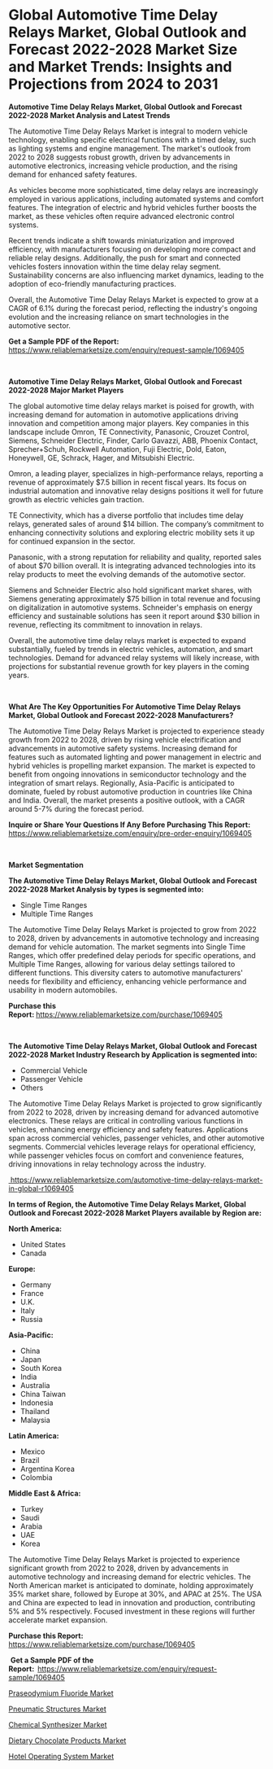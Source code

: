 <p><h1>Global Automotive Time Delay Relays Market, Global Outlook and Forecast 2022-2028 Market Size and Market Trends: Insights and Projections from 2024 to 2031</h1></p><p><strong>Automotive Time Delay Relays Market, Global Outlook and Forecast 2022-2028 Market Analysis and Latest Trends</strong></p>
<p><p>The Automotive Time Delay Relays Market is integral to modern vehicle technology, enabling specific electrical functions with a timed delay, such as lighting systems and engine management. The market's outlook from 2022 to 2028 suggests robust growth, driven by advancements in automotive electronics, increasing vehicle production, and the rising demand for enhanced safety features.</p><p>As vehicles become more sophisticated, time delay relays are increasingly employed in various applications, including automated systems and comfort features. The integration of electric and hybrid vehicles further boosts the market, as these vehicles often require advanced electronic control systems.</p><p>Recent trends indicate a shift towards miniaturization and improved efficiency, with manufacturers focusing on developing more compact and reliable relay designs. Additionally, the push for smart and connected vehicles fosters innovation within the time delay relay segment. Sustainability concerns are also influencing market dynamics, leading to the adoption of eco-friendly manufacturing practices.</p><p>Overall, the Automotive Time Delay Relays Market is expected to grow at a CAGR of 6.1% during the forecast period, reflecting the industry's ongoing evolution and the increasing reliance on smart technologies in the automotive sector.</p></p>
<p><strong>Get a Sample PDF of the Report:&nbsp;</strong> <a href="https://www.reliablemarketsize.com/enquiry/request-sample/1069405">https://www.reliablemarketsize.com/enquiry/request-sample/1069405</a></p>
<p>&nbsp;</p>
<p><strong>Automotive Time Delay Relays Market, Global Outlook and Forecast 2022-2028 Major Market Players</strong></p>
<p><p>The global automotive time delay relays market is poised for growth, with increasing demand for automation in automotive applications driving innovation and competition among major players. Key companies in this landscape include Omron, TE Connectivity, Panasonic, Crouzet Control, Siemens, Schneider Electric, Finder, Carlo Gavazzi, ABB, Phoenix Contact, Sprecher+Schuh, Rockwell Automation, Fuji Electric, Dold, Eaton, Honeywell, GE, Schrack, Hager, and Mitsubishi Electric.</p><p>Omron, a leading player, specializes in high-performance relays, reporting a revenue of approximately $7.5 billion in recent fiscal years. Its focus on industrial automation and innovative relay designs positions it well for future growth as electric vehicles gain traction.</p><p>TE Connectivity, which has a diverse portfolio that includes time delay relays, generated sales of around $14 billion. The company’s commitment to enhancing connectivity solutions and exploring electric mobility sets it up for continued expansion in the sector.</p><p>Panasonic, with a strong reputation for reliability and quality, reported sales of about $70 billion overall. It is integrating advanced technologies into its relay products to meet the evolving demands of the automotive sector.</p><p>Siemens and Schneider Electric also hold significant market shares, with Siemens generating approximately $75 billion in total revenue and focusing on digitalization in automotive systems. Schneider's emphasis on energy efficiency and sustainable solutions has seen it report around $30 billion in revenue, reflecting its commitment to innovation in relays.</p><p>Overall, the automotive time delay relays market is expected to expand substantially, fueled by trends in electric vehicles, automation, and smart technologies. Demand for advanced relay systems will likely increase, with projections for substantial revenue growth for key players in the coming years.</p></p>
<p>&nbsp;</p>
<p><strong>What Are The Key Opportunities For Automotive Time Delay Relays Market, Global Outlook and Forecast 2022-2028 Manufacturers?</strong></p>
<p><p>The Automotive Time Delay Relays Market is projected to experience steady growth from 2022 to 2028, driven by rising vehicle electrification and advancements in automotive safety systems. Increasing demand for features such as automated lighting and power management in electric and hybrid vehicles is propelling market expansion. The market is expected to benefit from ongoing innovations in semiconductor technology and the integration of smart relays. Regionally, Asia-Pacific is anticipated to dominate, fueled by robust automotive production in countries like China and India. Overall, the market presents a positive outlook, with a CAGR around 5-7% during the forecast period.</p></p>
<p><strong>Inquire or Share Your Questions If Any Before Purchasing This Report:</strong> <a href="https://www.reliablemarketsize.com/enquiry/pre-order-enquiry/1069405">https://www.reliablemarketsize.com/enquiry/pre-order-enquiry/1069405</a></p>
<p>&nbsp;</p>
<p><strong>Market Segmentation</strong></p>
<p><strong>The Automotive Time Delay Relays Market, Global Outlook and Forecast 2022-2028 Market Analysis by types is segmented into:</strong></p>
<p><ul><li>Single Time Ranges</li><li>Multiple Time Ranges</li></ul></p>
<p><p>The Automotive Time Delay Relays Market is projected to grow from 2022 to 2028, driven by advancements in automotive technology and increasing demand for vehicle automation. The market segments into Single Time Ranges, which offer predefined delay periods for specific operations, and Multiple Time Ranges, allowing for various delay settings tailored to different functions. This diversity caters to automotive manufacturers' needs for flexibility and efficiency, enhancing vehicle performance and usability in modern automobiles.</p></p>
<p><strong>Purchase this Report:&nbsp;</strong><a href="https://www.reliablemarketsize.com/purchase/1069405">https://www.reliablemarketsize.com/purchase/1069405</a></p>
<p>&nbsp;</p>
<p><strong>The Automotive Time Delay Relays Market, Global Outlook and Forecast 2022-2028 Market Industry Research by Application is segmented into:</strong></p>
<p><ul><li>Commercial Vehicle</li><li>Passenger Vehicle</li><li>Others</li></ul></p>
<p><p>The Automotive Time Delay Relays Market is projected to grow significantly from 2022 to 2028, driven by increasing demand for advanced automotive electronics. These relays are critical in controlling various functions in vehicles, enhancing energy efficiency and safety features. Applications span across commercial vehicles, passenger vehicles, and other automotive segments. Commercial vehicles leverage relays for operational efficiency, while passenger vehicles focus on comfort and convenience features, driving innovations in relay technology across the industry.</p></p>
<p><a href="https://www.reliablemarketsize.com/automotive-time-delay-relays-market-in-global-r1069405">&nbsp;https://www.reliablemarketsize.com/automotive-time-delay-relays-market-in-global-r1069405</a></p>
<p><strong>In terms of Region, the Automotive Time Delay Relays Market, Global Outlook and Forecast 2022-2028 Market Players available by Region are:</strong></p>
<p>
    <p> <strong> North America: </strong>
        <ul>
            <li>United States</li>
            <li>Canada</li>
        </ul>
        </p> 
    <p> <strong> Europe: </strong>
        <ul>
            <li>Germany</li>
            <li>France</li>
            <li>U.K.</li>
            <li>Italy</li>
            <li>Russia</li>
        </ul>
        </p> 
    <p> <strong> Asia-Pacific: </strong>
        <ul>
            <li>China</li>
            <li>Japan</li>
            <li>South Korea</li>
            <li>India</li>
            <li>Australia</li>
            <li>China Taiwan</li>
            <li>Indonesia</li>
            <li>Thailand</li>
            <li>Malaysia</li>
        </ul>
        </p> 
    <p> <strong> Latin America: </strong>
        <ul>
            <li>Mexico</li>
            <li>Brazil</li>
            <li>Argentina Korea</li>
            <li>Colombia</li>
        </ul>
        </p> 
    <p> <strong> Middle East & Africa: </strong>
        <ul>
            <li>Turkey</li>
            <li>Saudi</li>
            <li>Arabia</li>
            <li>UAE</li>
            <li>Korea</li>
        </ul>
    </p>
    </p>
<p><p>The Automotive Time Delay Relays Market is projected to experience significant growth from 2022 to 2028, driven by advancements in automotive technology and increasing demand for electric vehicles. The North American market is anticipated to dominate, holding approximately 35% market share, followed by Europe at 30%, and APAC at 25%. The USA and China are expected to lead in innovation and production, contributing 5% and 5% respectively. Focused investment in these regions will further accelerate market expansion.</p></p>
<p><strong>Purchase this Report: </strong><a href="https://www.reliablemarketsize.com/purchase/1069405">https://www.reliablemarketsize.com/purchase/1069405</a></p>
<p>&nbsp;<strong>Get a Sample PDF of the Report:&nbsp;&nbsp;</strong><a href="https://www.reliablemarketsize.com/enquiry/request-sample/1069405">https://www.reliablemarketsize.com/enquiry/request-sample/1069405</a></p>
<p><strong></strong></p>
<p><p><a href="https://issuu.com/reportprime-2/docs/praseodymium-fluoride-market-size-2_66d5b19b25a90c">Praseodymium Fluoride Market</a></p><p><a href="https://www.linkedin.com/pulse/pneumatic-structures-market-industry-landscape-growth-trajectories-e5yof?trackingId=gHAX2PRsScqiKLdWyycJ8Q%3D%3D">Pneumatic Structures Market</a></p><p><a href="https://medium.com/@lynchkunal821/the-chemical-synthesizer-market-decisions-are-mostly-driven-by-resource-optimization-and-7639c65df5af">Chemical Synthesizer Market</a></p><p><a href="https://medium.com/@eliyamanson4561/market-trends-in-the-global-dietary-chocolate-products-market-forecast-and-analysis-2024-2031-0827495778fb">Dietary Chocolate Products Market</a></p><p><a href="https://www.linkedin.com/pulse/hotel-operating-system-market-global-share-ranking-overall-na9cf?trackingId=5de6nUYeSZCGfQ1V76IW6A%3D%3D">Hotel Operating System Market</a></p></p>